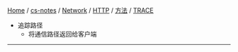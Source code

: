 [Home](https://mengxianbin.github.io) /
[cs-notes](https://mengxianbin.github.io/cs-notes/site) /
[Network](https://mengxianbin.github.io/cs-notes/site/Network) /
[HTTP](https://mengxianbin.github.io/cs-notes/site/Network/HTTP) /
[方法](https://mengxianbin.github.io/cs-notes/site/Network/HTTP/%E6%96%B9%E6%B3%95) /
[TRACE](https://mengxianbin.github.io/cs-notes/site/Network/HTTP/%E6%96%B9%E6%B3%95/TRACE)

* 追踪路径
    * 将通信路径返回给客户端

---
